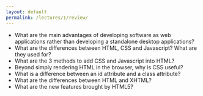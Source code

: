 ```yaml
---
layout: default
permalink: /lectures/1/review/
---
```


- What are the main advantages of developing software as web applications rather than developing a standalone desktop applications?
- What are the differences between HTML, CSS and Javascript? What are they used for?
- What are the 3 methods to add CSS and Javascript into HTML?  
- Beyond simply rendering HTML in the browser, why is CSS useful? 
- What is a difference between an id attribute and a class attribute?
- What are the differences between HTML and XHTML?
- What are the new features brought by HTML5?
